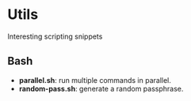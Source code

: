 # Utils

Interesting scripting snippets

## Bash

- **parallel.sh**: run multiple commands in parallel.
- **random-pass.sh**: generate a random passphrase.
